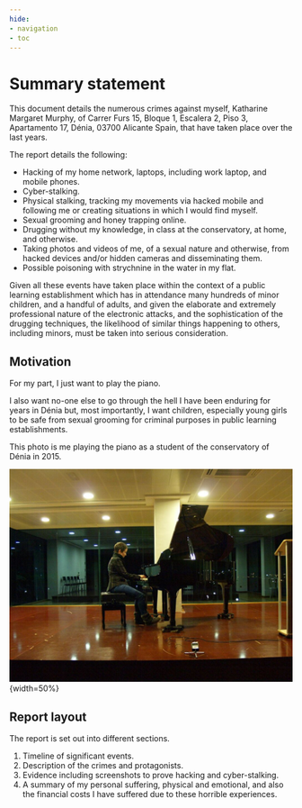 ```yaml
---
hide:
- navigation
- toc
---
```


# Summary statement

This document details the numerous crimes against myself, Katharine Margaret Murphy, of Carrer Furs 15, Bloque 1, Escalera 2, Piso 3, Apartamento 17, Dénia, 03700 Alicante Spain, that have taken place over the last years.

The report details the following:

- Hacking of my home network, laptops, including work laptop, and mobile phones.
- Cyber-stalking.
- Physical stalking, tracking my movements via hacked mobile and following me or creating situations in which I would find myself.
- Sexual grooming and honey trapping online.
- Drugging without my knowledge, in class at the conservatory, at home, and otherwise.
- Taking photos and videos of me, of a sexual nature and otherwise, from hacked devices and/or hidden cameras and disseminating them.
- Possible poisoning with strychnine in the water in my flat.

Given all these events have taken place within the context of a public learning establishment which has in attendance many hundreds of minor children, and a handful of adults, and given the elaborate and extremely professional nature of the electronic attacks, and the sophistication of the drugging techniques, the likelihood of similar things happening to others, including minors, must be taken into serious consideration.

## Motivation

For my part, I just want to play the piano. 

I also want no-one else to go through the hell I have been enduring for years in Dénia but, most importantly, I want children, especially young girls to be safe from sexual grooming for criminal purposes in public learning establishments.

This photo is me playing the piano as a student of the conservatory of Dénia in 2015.

![Katharine Murphy plays the piano at the boat club in Denia in 2015](content/images/katharine-pianist.jpg){width=50%}

## Report layout

The report is set out into different sections.

1. Timeline of significant events.
2. Description of the crimes and protagonists.
3. Evidence including screenshots to prove hacking and cyber-stalking.
4. A summary of my personal suffering, physical and emotional, and also the financial costs I have suffered due to these horrible experiences.
